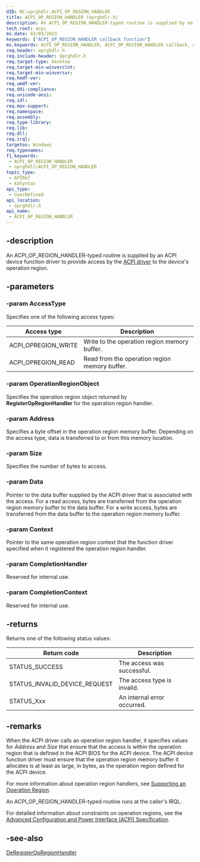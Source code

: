 ```yaml
---
UID: NC:oprghdlr.ACPI_OP_REGION_HANDLER
title: ACPI_OP_REGION_HANDLER (oprghdlr.h)
description: An ACPI_OP_REGION_HANDLER-typed routine is supplied by an ACPI device function driver to provide access by the ACPI driver to the device's operation region.
tech.root: acpi
ms.date: 03/03/2023
keywords: ["ACPI_OP_REGION_HANDLER callback function"]
ms.keywords: ACPI_OP_REGION_HANDLER, ACPI_OP_REGION_HANDLER callback, AcpiOpRegionHandler, AcpiOpRegionHandler callback function [ACPI Devices], acpi.pacpi_op_region_handler, opregref_be7bf2cd-0369-4efd-bbdb-5ad7dc28c33d.xml, oprghdlr/AcpiOpRegionHandler
req.header: oprghdlr.h
req.include-header: Oprghdlr.h
req.target-type: Desktop
req.target-min-winverclnt: 
req.target-min-winversvr: 
req.kmdf-ver: 
req.umdf-ver: 
req.ddi-compliance: 
req.unicode-ansi: 
req.idl: 
req.max-support: 
req.namespace: 
req.assembly: 
req.type-library: 
req.lib: 
req.dll: 
req.irql: 
targetos: Windows
req.typenames: 
f1_keywords:
 - ACPI_OP_REGION_HANDLER
 - oprghdlr/ACPI_OP_REGION_HANDLER
topic_type:
 - APIRef
 - kbSyntax
api_type:
 - UserDefined
api_location:
 - oprghdlr.h
api_name:
 - ACPI_OP_REGION_HANDLER
---
```


## -description

An ACPI_OP_REGION_HANDLER-typed routine is supplied by an ACPI device function driver to provide access by the [ACPI driver](/windows-hardware/drivers/kernel/acpi-driver) to the device's operation region.

## -parameters

### -param AccessType

Specifies one of the following access types:

| Access type | Description |
|---|---|
| ACPI_OPREGION_WRITE | Write to the operation region memory buffer. |
| ACPI_OPREGION_READ | Read from the operation region memory buffer. |

### -param OperationRegionObject

Specifies the operation region object returned by **RegisterOpRegionHandler** for the operation region handler.

### -param Address

Specifies a byte offset in the operation region memory buffer. Depending on the access type, data is transferred to or from this memory location.

### -param Size

Specifies the number of bytes to access.

### -param Data

Pointer to the data buffer supplied by the ACPI driver that is associated with the access. For a read access, bytes are transferred from the operation region memory buffer to the data buffer. For a write access, bytes are transferred from the data buffer to the operation region memory buffer.

### -param Context

Pointer to the same operation region context that the function driver specified when it registered the operation region handler.

### -param CompletionHandler

Reserved for internal use.

### -param CompletionContext

Reserved for internal use.

## -returns

Returns one of the following status values:

| Return code | Description |
|---|---|
| STATUS_SUCCESS | The access was successful. |
| STATUS_INVALID_DEVICE_REQUEST | The access type is invalid. |
| STATUS_Xxx | An internal error occurred. |

## -remarks

When the ACPI driver calls an operation region handler, it specifies values for *Address* and *Size* that ensure that the access is within the operation region that is defined in the ACPI BIOS for the ACPI device. The ACPI device function driver must ensure that the operation region memory buffer it allocates is at least as large, in bytes, as the operation region defined for the ACPI device.

For more information about operation region handlers, see [Supporting an Operation Region](/windows-hardware/drivers/acpi/supporting-an-operation-region).

An ACPI_OP_REGION_HANDLER-typed routine runs at the caller's IRQL.

For detailed information about constraints on operation regions, see the [Advanced Configuration and Power Interface (ACPI) Specification](https://uefi.org/specifications).

## -see-also

[DeRegisterOpRegionHandler](nf-oprghdlr-deregisteropregionhandler.md)
